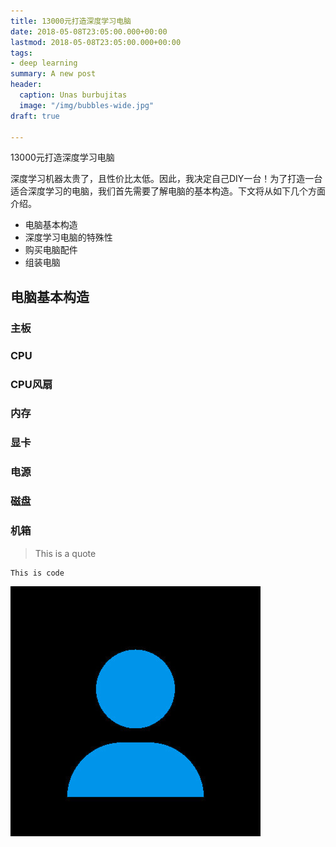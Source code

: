 ```yaml
---
title: 13000元打造深度学习电脑
date: 2018-05-08T23:05:00.000+00:00
lastmod: 2018-05-08T23:05:00.000+00:00
tags:
- deep learning
summary: A new post
header:
  caption: Unas burbujitas
  image: "/img/bubbles-wide.jpg"
draft: true

---
```

13000元打造深度学习电脑

深度学习机器太贵了，且性价比太低。因此，我决定自己DIY一台！为了打造一台适合深度学习的电脑，我们首先需要了解电脑的基本构造。下文将从如下几个方面介绍。

* 电脑基本构造
* 深度学习电脑的特殊性
* 购买电脑配件
* 组装电脑

## 电脑基本构造

### 主板

### CPU

### CPU风扇

### 内存

### 显卡

### 电源

### 磁盘

### 机箱

> This is a quote

    This is code

![An image](/img/portrait.jpg)
